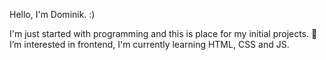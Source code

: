 Hello, I'm Dominik.  :)

I'm just started with programming and this is place for my initial projects.
👀 I’m interested in frontend, I'm currently learning HTML, CSS and JS.



